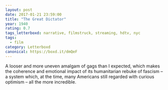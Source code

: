 ```yaml
---
layout: post 
date: 2017-01-21 23:59:00
title: "The Great Dictator"
year: 1940
rating: 0.7
tags_letterboxd: narrative, filmstruck, streaming, hdtv, nyc
tags:
  - film
category: Letterboxd
canonical: https://boxd.it/dmQeF
---
```


A looser and more uneven amalgam of gags than I expected, which makes the coherence and emotional impact of its humanitarian rebuke of fascism – a system which, at the time, many Americans still regarded with curious optimism – all the more incredible.
